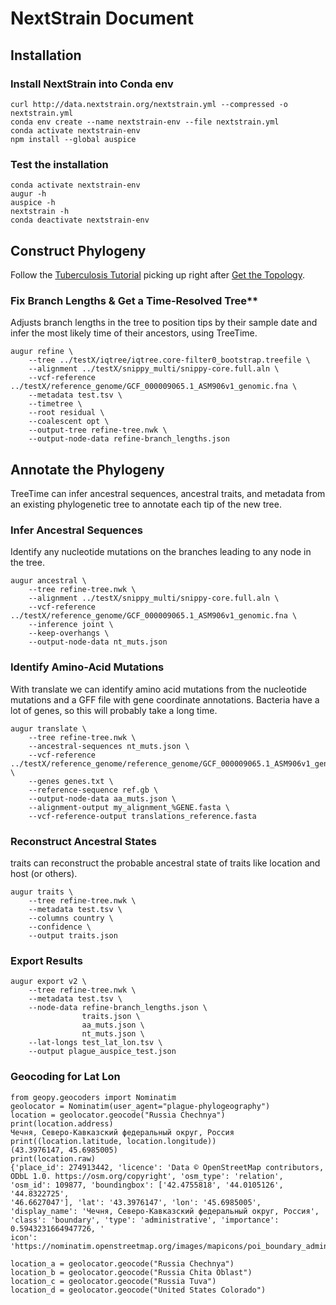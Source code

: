 # NextStrain Document

## Installation

### Install NextStrain into Conda env
```
curl http://data.nextstrain.org/nextstrain.yml --compressed -o nextstrain.yml
conda env create --name nextstrain-env --file nextstrain.yml
conda activate nextstrain-env
npm install --global auspice
```

### Test the installation
```
conda activate nextstrain-env
augur -h
auspice -h
nextstrain -h
conda deactivate nextstrain-env
```

## Construct Phylogeny

Follow the [Tuberculosis Tutorial](https://nextstrain.org/docs/tutorials/tb) picking up right after [Get the Topology](https://nextstrain.org/docs/tutorials/tb#get-the-topology).  

### Fix Branch Lengths & Get a Time-Resolved Tree**  
Adjusts branch lengths in the tree to position tips by their sample date and infer the most likely time of their ancestors, using TreeTime.
```
augur refine \
    --tree ../testX/iqtree/iqtree.core-filter0_bootstrap.treefile \
    --alignment ../testX/snippy_multi/snippy-core.full.aln \
    --vcf-reference ../testX/reference_genome/GCF_000009065.1_ASM906v1_genomic.fna \
    --metadata test.tsv \
    --timetree \
    --root residual \
    --coalescent opt \
    --output-tree refine-tree.nwk \
    --output-node-data refine-branch_lengths.json
```

## Annotate the Phylogeny

TreeTime can infer ancestral sequences, ancestral traits, and metadata from an existing phylogenetic tree to annotate each tip of the new tree.

### Infer Ancestral Sequences

Identify any nucleotide mutations on the branches leading to any node in the tree.
```
augur ancestral \
    --tree refine-tree.nwk \
    --alignment ../testX/snippy_multi/snippy-core.full.aln \
    --vcf-reference ../testX/reference_genome/GCF_000009065.1_ASM906v1_genomic.fna \
    --inference joint \
    --keep-overhangs \
    --output-node-data nt_muts.json
```

### Identify Amino-Acid Mutations
With translate we can identify amino acid mutations from the nucleotide mutations and a GFF file with gene coordinate annotations. Bacteria have a lot of genes, so this will probably take a long time.
```
augur translate \
    --tree refine-tree.nwk \
    --ancestral-sequences nt_muts.json \
    --vcf-reference ../testX/reference_genome/reference_genome/GCF_000009065.1_ASM906v1_genomic.fna \
    --genes genes.txt \
    --reference-sequence ref.gb \
    --output-node-data aa_muts.json \
    --alignment-output my_alignment_%GENE.fasta \
    --vcf-reference-output translations_reference.fasta
```

### Reconstruct Ancestral States

traits can reconstruct the probable ancestral state of traits like location and host (or others).

```
augur traits \
    --tree refine-tree.nwk \
    --metadata test.tsv \
    --columns country \
    --confidence \
    --output traits.json
```

### Export Results
```
augur export v2 \
    --tree refine-tree.nwk \
    --metadata test.tsv \
    --node-data refine-branch_lengths.json \
                traits.json \
                aa_muts.json \
                nt_muts.json \
    --lat-longs test_lat_lon.tsv \
    --output plague_auspice_test.json
```

### Geocoding for Lat Lon
```
from geopy.geocoders import Nominatim
geolocator = Nominatim(user_agent="plague-phylogeography")
location = geolocator.geocode("Russia Chechnya")
print(location.address)
Чечня, Северо-Кавказский федеральный округ, Россия
print((location.latitude, location.longitude))
(43.3976147, 45.6985005)
print(location.raw)
{'place_id': 274913442, 'licence': 'Data © OpenStreetMap contributors, ODbL 1.0. https://osm.org/copyright', 'osm_type': 'relation', 'osm_id': 109877, 'boundingbox': ['42.4755818', '44.0105126', '44.8322725',
'46.6627047'], 'lat': '43.3976147', 'lon': '45.6985005', 'display_name': 'Чечня, Северо-Кавказский федеральный округ, Россия', 'class': 'boundary', 'type': 'administrative', 'importance': 0.5943231664947726, '
icon': 'https://nominatim.openstreetmap.org/images/mapicons/poi_boundary_administrative.p.20.png'}

location_a = geolocator.geocode("Russia Chechnya")
location_b = geolocator.geocode("Russia Chita Oblast")
location_c = geolocator.geocode("Russia Tuva")
location_d = geolocator.geocode("United States Colorado")
```
